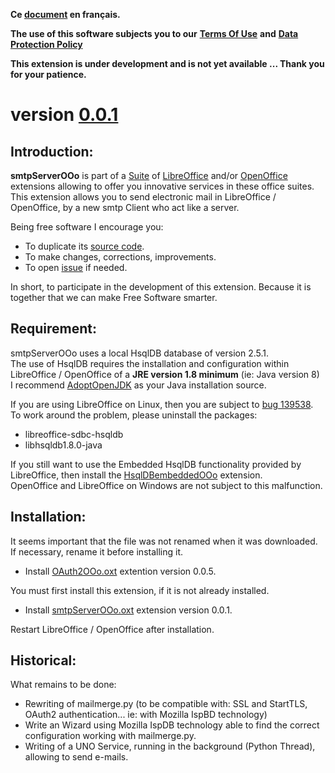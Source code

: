 **Ce [document](https://prrvchr.github.io/smtpServerOOo/README_fr) en français.**

**The use of this software subjects you to our** [**Terms Of Use**](https://prrvchr.github.io/smtpServerOOo/smtpServerOOo/registration/TermsOfUse_en) **and** [**Data Protection Policy**](https://prrvchr.github.io/smtpServerOOo/smtpServerOOo/registration/PrivacyPolicy_en)

**This extension is under development and is not yet available ... Thank you for your patience.**

# version [0.0.1](https://prrvchr.github.io/smtpServerOOo#historical)

## Introduction:

**smtpServerOOo** is part of a [Suite](https://prrvchr.github.io/) of [LibreOffice](https://fr.libreoffice.org/download/telecharger-libreoffice/) and/or [OpenOffice](https://www.openoffice.org/fr/Telecharger/) extensions allowing to offer you innovative services in these office suites.  
This extension allows you to send electronic mail in LibreOffice / OpenOffice, by a new smtp Client who act like a server.

Being free software I encourage you:
- To duplicate its [source code](https://github.com/prrvchr/smtpServerOOo).
- To make changes, corrections, improvements.
- To open [issue](https://github.com/prrvchr/smtpServerOOo/issues/new) if needed.

In short, to participate in the development of this extension.
Because it is together that we can make Free Software smarter.

## Requirement:

smtpServerOOo uses a local HsqlDB database of version 2.5.1.  
The use of HsqlDB requires the installation and configuration within LibreOffice / OpenOffice of a **JRE version 1.8 minimum** (ie: Java version 8)  
I recommend [AdoptOpenJDK](https://adoptopenjdk.net/) as your Java installation source.

If you are using LibreOffice on Linux, then you are subject to [bug 139538](https://bugs.documentfoundation.org/show_bug.cgi?id=139538).  
To work around the problem, please uninstall the packages:
- libreoffice-sdbc-hsqldb
- libhsqldb1.8.0-java

If you still want to use the Embedded HsqlDB functionality provided by LibreOffice, then install the [HsqlDBembeddedOOo](https://prrvchr.github.io/HsqlDBembeddedOOo/) extension.  
OpenOffice and LibreOffice on Windows are not subject to this malfunction.

## Installation:

It seems important that the file was not renamed when it was downloaded.
If necessary, rename it before installing it.

- Install [OAuth2OOo.oxt](https://github.com/prrvchr/OAuth2OOo/raw/master/OAuth2OOo.oxt) extention version 0.0.5.

You must first install this extension, if it is not already installed.

- Install [smtpServerOOo.oxt](https://github.com/prrvchr/smtpServerOOo/raw/main/smtpServerOOo.oxt) extension version 0.0.1.

Restart LibreOffice / OpenOffice after installation.

## Historical:

What remains to be done:

- Rewriting of mailmerge.py (to be compatible with: SSL and StartTLS, OAuth2 authentication... ie: with Mozilla IspBD technology)
- Write an Wizard using Mozilla IspDB technology able to find the correct configuration working with mailmerge.py.
- Writing of a UNO Service, running in the background (Python Thread), allowing to send e-mails.
